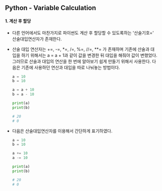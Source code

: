 ## Python - Variable Calculation

#### 1. 계산 후 할당

- 다른 언어에서도 마찬가지로 파이썬도 계산 후 할당할 수 있도록하는 '산술기호=' 산술대입연산자가
  존재한다.

- 산술 대입 연산자는 +=, -=, *=, /=, %=, //=, **= 가 존재하며
  기존에 산술과 대입을 하기 위해서는 a = a + 1과 같이 값을 변경한 뒤 대입을 해줘야 값이 변했었다.
  그러므로 산술과 대입의 연산을 한 번에 알아보기 쉽게 만들기 위해서 사용한다.
  다음은 기존에 사용하던 연산과 대입을 따로 나눠놓는 방법이다.

  ```python
  a = 10
  b = 10
  
  a = a + 10
  b = a - 10
  
  print(a)
  print(b)
  
  # 20
  # 0
  ```

- 다음은 산술대입연산자를 이용해서 간단하게 표기하였다.

  ```python
  a = 10
  b = 10
  
  a += 10
  a -= 10
  
  print(a)
  print(b)
  
  # 20
  # 0
  ```

  